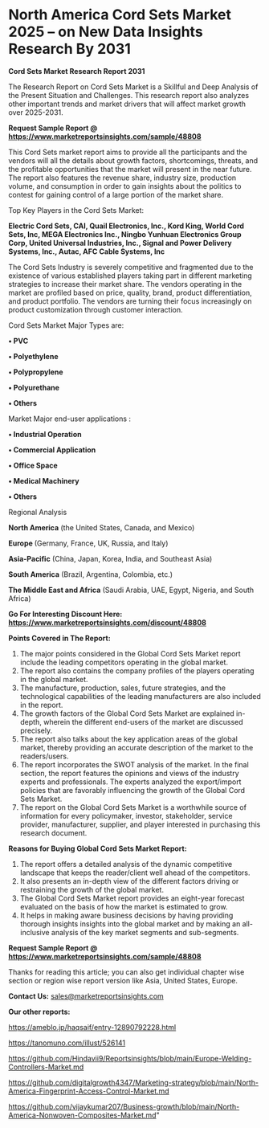 # North America Cord Sets Market 2025 – on New Data Insights Research By 2031

<strong>Cord Sets Market Research Report 2031</strong>

The Research Report on Cord Sets Market is a Skillful and Deep Analysis of the Present Situation and Challenges. This research report also analyzes other important trends and market drivers that will affect market growth over 2025-2031.

<strong>Request Sample Report @ <a href=https://www.marketreportsinsights.com/sample/48808>https://www.marketreportsinsights.com/sample/48808</a></strong>

This Cord Sets market report aims to provide all the participants and the vendors will all the details about growth factors, shortcomings, threats, and the profitable opportunities that the market will present in the near future. The report also features the revenue share, industry size, production volume, and consumption in order to gain insights about the politics to contest for gaining control of a large portion of the market share.

Top Key Players in the Cord Sets Market:

<strong>Electric Cord Sets, CAI, Quail Electronics, Inc., Kord King, World Cord Sets, Inc, MEGA Electronics Inc., Ningbo Yunhuan Electronics Group Corp, United Universal Industries, Inc., Signal and Power Delivery Systems, Inc., Autac, AFC Cable Systems, Inc</strong>

The Cord Sets Industry is severely competitive and fragmented due to the existence of various established players taking part in different marketing strategies to increase their market share. The vendors operating in the market are profiled based on price, quality, brand, product differentiation, and product portfolio. The vendors are turning their focus increasingly on product customization through customer interaction.

Cord Sets Market Major Types are:

<strong>•  PVC

•  Polyethylene

•  Polypropylene

•  Polyurethane

•  Others</strong>

Market Major end-user applications :

<strong>•  Industrial Operation

•  Commercial Application

•  Office Space

•  Medical Machinery

•  Others</strong>

Regional Analysis

</u><strong><b>North America</b></strong> (the United States, Canada, and Mexico)

<strong><b>Europe </b></strong>(Germany, France, UK, Russia, and Italy)

<strong><b>Asia-Pacific</b></strong> (China, Japan, Korea, India, and Southeast Asia)

<strong><b>South America</b></strong> (Brazil, Argentina, Colombia, etc.)

<strong><b>The Middle East and Africa</b></strong> (Saudi Arabia, UAE, Egypt, Nigeria, and South Africa)

<strong>Go For Interesting Discount Here: <a href=https://www.marketreportsinsights.com/discount/48808>https://www.marketreportsinsights.com/discount/48808</a></strong>

<strong>Points Covered in The Report:</strong>
<ol>
  <li>The major points considered in the Global Cord Sets Market report include the leading competitors operating in the global market.</li>
  <li>The report also contains the company profiles of the players operating in the global market.</li>
  <li>The manufacture, production, sales, future strategies, and the technological capabilities of the leading manufacturers are also included in the report.</li>
  <li>The growth factors of the Global Cord Sets Market are explained in-depth, wherein the different end-users of the market are discussed precisely.</li>
  <li>The report also talks about the key application areas of the global market, thereby providing an accurate description of the market to the readers/users.</li>
  <li>The report incorporates the SWOT analysis of the market. In the final section, the report features the opinions and views of the industry experts and professionals. The experts analyzed the export/import policies that are favorably influencing the growth of the Global Cord Sets Market.</li>
  <li>The report on the Global Cord Sets Market is a worthwhile source of information for every policymaker, investor, stakeholder, service provider, manufacturer, supplier, and player interested in purchasing this research document.</li>
</ol>
<strong>Reasons for Buying Global Cord Sets Market Report:</strong>

<ol>
  <li>The report offers a detailed analysis of the dynamic competitive landscape that keeps the reader/client well ahead of the competitors.</li>
  <li>It also presents an in-depth view of the different factors driving or restraining the growth of the global market.</li>
  <li>The Global Cord Sets Market report provides an eight-year forecast evaluated on the basis of how the market is estimated to grow.</li>
  <li>It helps in making aware business decisions by having providing thorough insights insights into the global market and by making an all-inclusive analysis of the key market segments and sub-segments.</li>
</ol>
<strong>Request Sample Report @ <a href=https://www.marketreportsinsights.com/sample/48808>https://www.marketreportsinsights.com/sample/48808</a></strong>


Thanks for reading this article; you can also get individual chapter wise section or region wise report version like Asia, United States, Europe.

<strong>Contact Us:</strong>
sales@marketreportsinsights.com

<strong>Our other reports:</strong>

<a href=https://ameblo.jp/haqsaif/entry-12890792228.html>https://ameblo.jp/haqsaif/entry-12890792228.html</a>

<a href=https://tanomuno.com/illust/526141>https://tanomuno.com/illust/526141</a>

<a href=https://github.com/Hindavii9/Reportsinsights/blob/main/Europe-Welding-Controllers-Market.md>https://github.com/Hindavii9/Reportsinsights/blob/main/Europe-Welding-Controllers-Market.md</a>

<a href=https://github.com/digitalgrowth4347/Marketing-strategy/blob/main/North-America-Fingerprint-Access-Control-Market.md>https://github.com/digitalgrowth4347/Marketing-strategy/blob/main/North-America-Fingerprint-Access-Control-Market.md</a>

<a href=https://github.com/vijaykumar207/Business-growth/blob/main/North-America-Nonwoven-Composites-Market.md>https://github.com/vijaykumar207/Business-growth/blob/main/North-America-Nonwoven-Composites-Market.md</a>"
